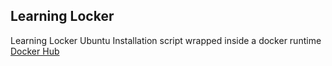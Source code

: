## Learning Locker

Learning Locker Ubuntu Installation script wrapped inside a docker runtime
[Docker Hub](https://hub.docker.com/repository/docker/nxtcoder17/learning-locker-docker)
